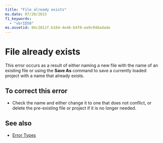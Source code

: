 ```yaml
---
title: "File already exists"
ms.date: 07/20/2015
f1_keywords: 
  - "vbrID58"
ms.assetid: 04c2811f-b164-4e46-b4f0-ee9c948adade
---
```

# File already exists

This error occurs as a result of either naming a new file with the name of an existing file or using the **Save As** command to save a currently loaded project with a name that already exists.  
  
## To correct this error  
  
- Check the name and either change it to one that does not conflict, or delete the pre-existing file or project if it is no longer needed.  
  
## See also

- [Error Types](../programming-guide/language-features/error-types.md)

